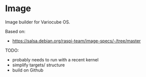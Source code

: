 # Image

Image builder for Variocube OS.

Based on:
 - https://salsa.debian.org/raspi-team/image-specs/-/tree/master

TODO:
 - probably needs to run with a recent kernel
 - simplify targets/ structure
 - build on Github